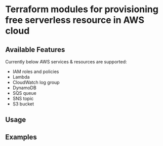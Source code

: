 # Terraform modules for provisioning free serverless resource in AWS cloud

## Available Features

Currently below AWS services & resources are supported:
- IAM roles and policies
- Lambda
- CloudWatch log group
- DynamoDB
- SQS queue
- SNS topic
- S3 bucket

## Usage

## Examples
